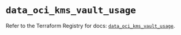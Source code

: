 # `data_oci_kms_vault_usage`

Refer to the Terraform Registry for docs: [`data_oci_kms_vault_usage`](https://registry.terraform.io/providers/hashicorp/oci/7.19.0/docs/data-sources/kms_vault_usage).
